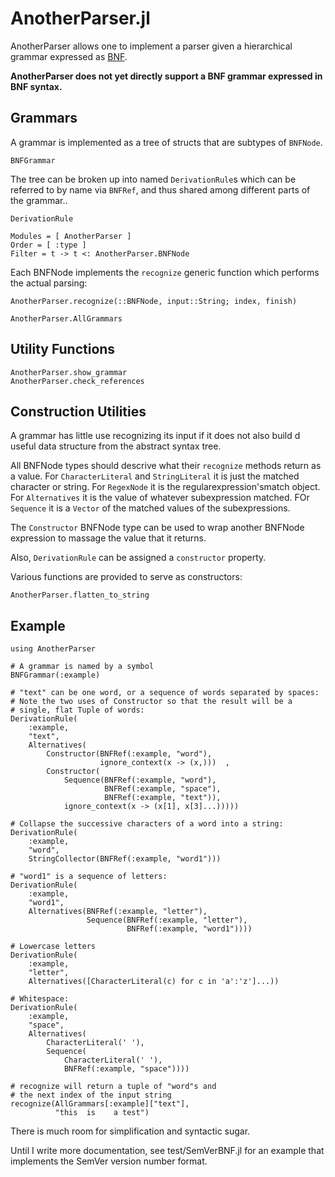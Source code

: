 # AnotherParser.jl

AnotherParser allows one to implement a parser given a
hierarchical grammar expressed as
[BNF](https://en.wikipedia.org/wiki/Backus%E2%80%93Naur_form).

**AnotherParser does not yet directly support a BNF grammar expressed
  in BNF syntax.**


## Grammars

A grammar is implemented as a tree of structs that are subtypes of
`BNFNode`.

```@docs
BNFGrammar
```

The tree can be broken up into named `DerivationRule`s which can be
referred to by name via `BNFRef`, and thus shared among different parts
of the grammar..
```@docs
DerivationRule
```


```@autodocs
Modules = [ AnotherParser ]
Order = [ :type ]
Filter = t -> t <: AnotherParser.BNFNode
```

Each BNFNode implements the `recognize` generic function which
performs the actual parsing:

```@docs
AnotherParser.recognize(::BNFNode, input::String; index, finish)
```

```@docs
AnotherParser.AllGrammars
```

## Utility Functions

```@docs
AnotherParser.show_grammar
AnotherParser.check_references
```

## Construction Utilities

A grammar has little use recognizing its input if it does not also
build d useful data structure from the abstract syntax tree.

All BNFNode types should descrive what their `recognize` methods
return as a value.  For `CharacterLiteral` and `StringLiteral` it is
just the matched character or string.  For `RegexNode` it is the
regularexpression'smatch object.  For `Alternatives` it is the value
of whatever subexpression matched.  FOr `Sequence` it is a `Vector` of
the matched values of the subexpressions.

The `Constructor` BNFNode type can be used to wrap another BNFNode
expression to massage the value that it returns.

Also, `DerivationRule` can be assigned a `constructor` property.

Various functions are provided to serve as constructors:

```@docs
AnotherParser.flatten_to_string
```


## Example

```@example
using AnotherParser

# A grammar is named by a symbol
BNFGrammar(:example)

# "text" can be one word, or a sequence of words separated by spaces:
# Note the two uses of Constructor so that the result will be a
# single, flat Tuple of words:
DerivationRule(
    :example,
    "text",
    Alternatives(
        Constructor(BNFRef(:example, "word"),
                    ignore_context(x -> (x,)))  ,
        Constructor(
            Sequence(BNFRef(:example, "word"),
                     BNFRef(:example, "space"),
                     BNFRef(:example, "text")),
            ignore_context(x -> (x[1], x[3]...)))))

# Collapse the successive characters of a word into a string:
DerivationRule(
    :example,
    "word",
    StringCollector(BNFRef(:example, "word1")))

# "word1" is a sequence of letters:
DerivationRule(
    :example,
    "word1",
    Alternatives(BNFRef(:example, "letter"),
                 Sequence(BNFRef(:example, "letter"),
                          BNFRef(:example, "word1"))))

# Lowercase letters
DerivationRule(
    :example,
    "letter",
    Alternatives([CharacterLiteral(c) for c in 'a':'z']...))

# Whitespace:
DerivationRule(
    :example,
    "space",
    Alternatives(
        CharacterLiteral(' '),
        Sequence(
            CharacterLiteral(' '),
            BNFRef(:example, "space"))))

# recognize will return a tuple of "word"s and
# the next index of the input string
recognize(AllGrammars[:example]["text"],
          "this  is    a test")
```

There is much room for simplification and syntactic sugar.

Until I write more documentation, see test/SemVerBNF.jl for an example
that implements the SemVer version number format.
